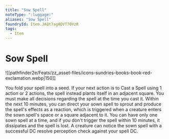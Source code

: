 ```yaml
---
title: "Sow Spell"
noteType: ":luggage:"
aliases: "Sow Spell"
foundryId: Item.JAQt7agAQVT70VzR
tags:
  - Item
---
```


# Sow Spell
![[pathfinder2e/Feats/zz_asset-files/icons-sundries-books-book-red-exclamation.webp|150]]

You fold your spell into a seed. If your next action is to Cast a Spell using 1 action or 2 actions, the spell instead plants itself in an adjacent square. You must make all decisions regarding the spell at the time you cast it. Within the next 10 minutes, you can direct your sown spell to sprout and produce the spell's effects as a reaction, which is triggered when a creature enters the sown spell's space or a square adjacent to it. You can have only one sown spell at a time, and if you don't trigger the spell within 10 minutes, it dissipates and the spell is lost. A creature can notice the sown spell with a successful DC resolve perception check against your spell DC.
